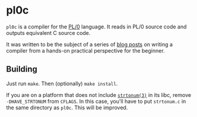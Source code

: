 pl0c
====
`pl0c` is a compiler for the
[PL/0](https://en.wikipedia.org/wiki/PL/0)
language. It reads in PL/0 source code and outputs
equivalent C source code.

It was written to be the subject of a series of
[blog posts](https://briancallahan.net/blog/20210814.html)
on writing a compiler from a hands-on practical perspective
for the beginner.

Building
--------
Just run `make`. Then (optionally) `make install`.

If you are on a platform that does not include
[`strtonum(3)`](https://man.openbsd.org/strtonum.3)
in its libc, remove `-DHAVE_STRTONUM` from `CFLAGS`.
In this case, you'll have to put `strtonum.c` in the
same directory as `pl0c`. This will be improved.

